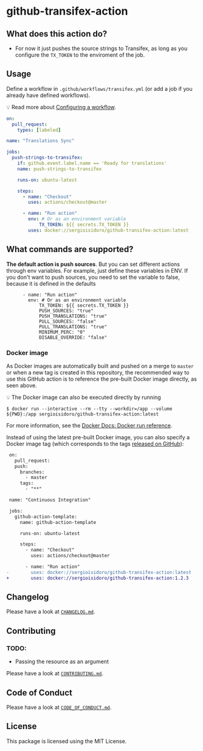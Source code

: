 # github-transifex-action

## What does this action do?

- For now it just pushes the source strings to Transifex, as long as you configure the `TX_TOKEN` to the enviroment of the job.

## Usage

Define a workflow in `.github/workflows/transifex.yml` (or add a job if you already have defined workflows).

:bulb: Read more about [Configuring a workflow](https://help.github.com/en/articles/configuring-a-workflow).

```yaml
on:
  pull_request:
    types: [labeled]

name: "Translations Sync"

jobs:
  push-strings-to-transifex:
    if: github.event.label.name == 'Ready for translations'
    name: push-strings-to-transifex

    runs-on: ubuntu-latest

    steps:
      - name: "Checkout"
        uses: actions/checkout@master

      - name: "Run action"
        env: # Or as an environment variable
            TX_TOKEN: ${{ secrets.TX_TOKEN }}
        uses: docker://sergioisidoro/github-transifex-action:latest
```


## What commands are supported?

**The default action is push sources**. But you can set different actions through env variables.
For example, just define these variables in ENV. If you don't want to push sources, you need to set the
variable to false, because it is defined in the defaults
```
      - name: "Run action"
        env: # Or as an environment variable
            TX_TOKEN: ${{ secrets.TX_TOKEN }}
            PUSH_SOURCES: "true"
            PUSH_TRANSLATIONS: "true"
            PULL_SOURCES: "false"
            PULL_TRANSLATIONS: "true"
            MINIMUM_PERC: "0"
            DISABLE_OVERRIDE: "false"
```

### Docker image

As Docker images are automatically built and pushed on a merge to `master` or when a new tag is created in this repository, the recommended way to use this GitHub action is to reference the pre-built Docker image directly, as seen above.

:bulb: The Docker image can also be executed directly by running

```
$ docker run --interactive --rm --tty --workdir=/app --volume ${PWD}:/app sergioisidoro/github-transifex-action:latest
```

For more information, see the [Docker Docs: Docker run reference](https://docs.docker.com/engine/reference/run/).

Instead of using the latest pre-built Docker image, you can also specify a Docker image tag (which corresponds to the tags [released on GitHub](https://github.com/ergebnis/github-action-template/releases)):

```diff
 on:
   pull_request:
   push:
     branches:
       - master
     tags:
       - "**"

 name: "Continuous Integration"

 jobs:
   github-action-template:
     name: github-action-template

     runs-on: ubuntu-latest

     steps:
       - name: "Checkout"
         uses: actions/checkout@master

       - name: "Run action"
-        uses: docker://sergioisidoro/github-transifex-action:latest
+        uses: docker://sergioisidoro/github-transifex-action:1.2.3
```

## Changelog

Please have a look at [`CHANGELOG.md`](CHANGELOG.md).

## Contributing


### TODO:
- Passing the resource as an argument

Please have a look at [`CONTRIBUTING.md`](.github/CONTRIBUTING.md).

## Code of Conduct

Please have a look at [`CODE_OF_CONDUCT.md`](.github/CODE_OF_CONDUCT.md).

## License

This package is licensed using the MIT License.
